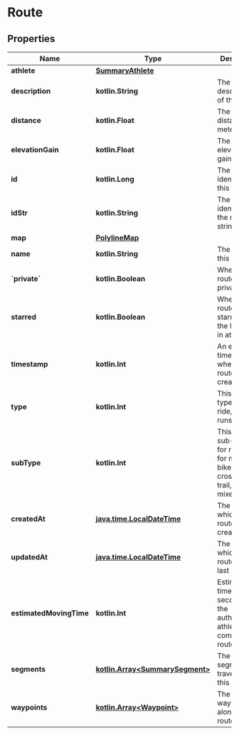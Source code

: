 
# Route

## Properties
Name | Type | Description | Notes
------------ | ------------- | ------------- | -------------
**athlete** | [**SummaryAthlete**](SummaryAthlete.md) |  |  [optional]
**description** | **kotlin.String** | The description of the route |  [optional]
**distance** | **kotlin.Float** | The route&#39;s distance, in meters |  [optional]
**elevationGain** | **kotlin.Float** | The route&#39;s elevation gain. |  [optional]
**id** | **kotlin.Long** | The unique identifier of this route |  [optional]
**idStr** | **kotlin.String** | The unique identifier of the route in string format |  [optional]
**map** | [**PolylineMap**](PolylineMap.md) |  |  [optional]
**name** | **kotlin.String** | The name of this route |  [optional]
**&#x60;private&#x60;** | **kotlin.Boolean** | Whether this route is private |  [optional]
**starred** | **kotlin.Boolean** | Whether this route is starred by the logged-in athlete |  [optional]
**timestamp** | **kotlin.Int** | An epoch timestamp of when the route was created |  [optional]
**type** | **kotlin.Int** | This route&#39;s type (1 for ride, 2 for runs) |  [optional]
**subType** | **kotlin.Int** | This route&#39;s sub-type (1 for road, 2 for mountain bike, 3 for cross, 4 for trail, 5 for mixed) |  [optional]
**createdAt** | [**java.time.LocalDateTime**](java.time.LocalDateTime.md) | The time at which the route was created |  [optional]
**updatedAt** | [**java.time.LocalDateTime**](java.time.LocalDateTime.md) | The time at which the route was last updated |  [optional]
**estimatedMovingTime** | **kotlin.Int** | Estimated time in seconds for the authenticated athlete to complete route |  [optional]
**segments** | [**kotlin.Array&lt;SummarySegment&gt;**](SummarySegment.md) | The segments traversed by this route |  [optional]
**waypoints** | [**kotlin.Array&lt;Waypoint&gt;**](Waypoint.md) | The custom waypoints along this route |  [optional]



